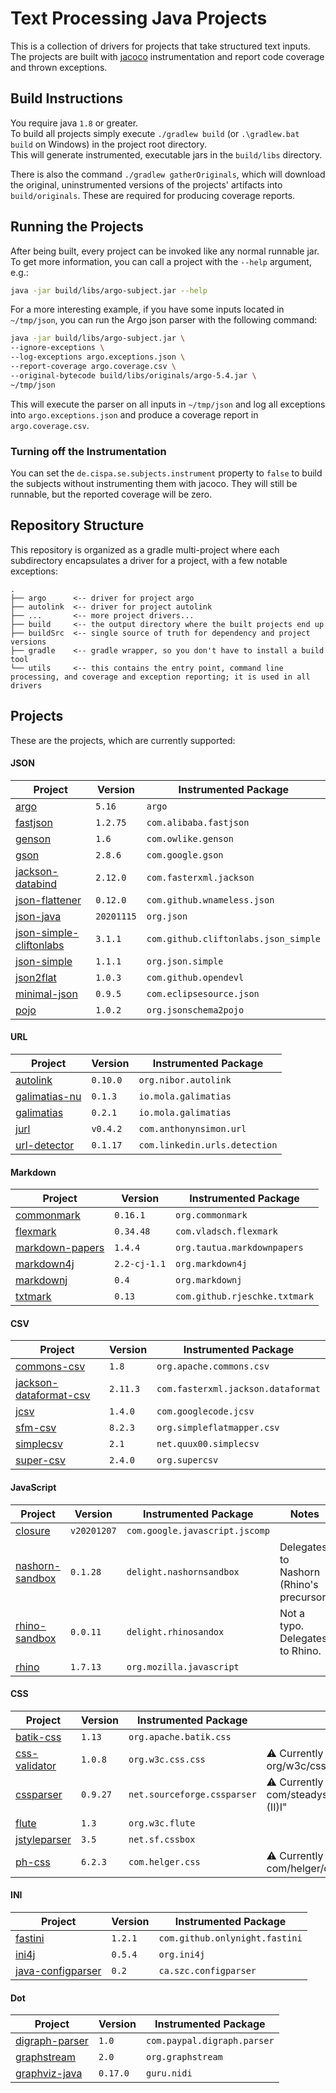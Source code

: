 # Text Processing Java Projects

This is a collection of drivers for projects that take structured text inputs.  
The projects are built with [jacoco](https://www.eclemma.org/jacoco/) instrumentation and report code coverage and thrown exceptions.

## Build Instructions
You require java `1.8` or greater.  
To build all projects simply execute `./gradlew build` (or `.\gradlew.bat build` on Windows) in the project root directory.  
This will generate instrumented, executable jars in the `build/libs` directory.

There is also the command `./gradlew gatherOriginals`,
which will download the original, uninstrumented versions of the projects' artifacts into `build/originals`.
These are required for producing coverage reports.

## Running the Projects
After being built, every project can be invoked like any normal runnable jar.  
To get more information, you can call a project with the `--help` argument, e.g.:

```bash
java -jar build/libs/argo-subject.jar --help
```

For a more interesting example, if you have some inputs located in `~/tmp/json`, you can run the Argo json parser with the following command:

```bash
java -jar build/libs/argo-subject.jar \
--ignore-exceptions \
--log-exceptions argo.exceptions.json \
--report-coverage argo.coverage.csv \
--original-bytecode build/libs/originals/argo-5.4.jar \
~/tmp/json
```

This will execute the parser on all inputs in `~/tmp/json` and log all exceptions into `argo.exceptions.json` and produce a coverage report in `argo.coverage.csv`.

### Turning off the Instrumentation
You can set the `de.cispa.se.subjects.instrument` property to `false` to build the subjects without instrumenting them with jacoco.
They will still be runnable, but the reported coverage will be zero.

## Repository Structure

This repository is organized as a gradle multi-project where each subdirectory encapsulates a driver for a project, with a few notable exceptions:

```
.
├── argo      <-- driver for project argo
├── autolink  <-- driver for project autolink
├── ...       <-- more project drivers...
├── build     <-- the output directory where the built projects end up
├── buildSrc  <-- single source of truth for dependency and project versions
├── gradle    <-- gradle wrapper, so you don't have to install a build tool
└── utils     <-- this contains the entry point, command line processing, and coverage and exception reporting; it is used in all drivers
```

## Projects
These are the projects, which are currently supported:

#### JSON
Project | Version | Instrumented Package
---     | --- | ---
[argo](http://argo.sourceforge.net/) | `5.16` | `argo`
[fastjson](https://github.com/alibaba/fastjson) | `1.2.75` | `com.alibaba.fastjson`
[genson](https://owlike.github.io/genson/) | `1.6` | `com.owlike.genson`
[gson](https://github.com/google/gson) | `2.8.6` | `com.google.gson`
[jackson-databind](https://github.com/FasterXML/jackson-databind) | `2.12.0` | `com.fasterxml.jackson`
[json-flattener](https://github.com/wnameless/json-flattener) | `0.12.0` | `com.github.wnameless.json`
[json-java](https://github.com/stleary/JSON-java/) | `20201115` | `org.json`
[json-simple-cliftonlabs](https://github.com/cliftonlabs/json-simple) | `3.1.1` | `com.github.cliftonlabs.json_simple`
[json-simple](https://github.com/fangyidong/json-simple) | `1.1.1` | `org.json.simple`
[json2flat](https://github.com/opendevl/Json2Flat) | `1.0.3` | `com.github.opendevl`
[minimal-json](https://github.com/ralfstx/minimal-json) | `0.9.5` | `com.eclipsesource.json`
[pojo](https://github.com/joelittlejohn/jsonschema2pojo) | `1.0.2` | `org.jsonschema2pojo`

#### URL
Project | Version | Instrumented Package
---     | --- | ---
[autolink](https://github.com/robinst/autolink-java) | `0.10.0` | `org.nibor.autolink`
[galimatias-nu](https://github.com/validator/galimatias) | `0.1.3` | `io.mola.galimatias`
[galimatias](https://github.com/smola/galimatias) | `0.2.1` | `io.mola.galimatias`
[jurl](https://github.com/anthonynsimon/jurl) | `v0.4.2` | `com.anthonynsimon.url`
[url-detector](https://github.com/linkedin/URL-Detector) | `0.1.17` | `com.linkedin.urls.detection`

#### Markdown
Project | Version | Instrumented Package
---     | --- | ---
[commonmark](https://github.com/atlassian/commonmark-java) | `0.16.1` | `org.commonmark`
[flexmark](https://github.com/vsch/flexmark-java) | `0.34.48` | `com.vladsch.flexmark`
[markdown-papers](http://github.com/lruiz/MarkdownPapers) | `1.4.4` | `org.tautua.markdownpapers`
[markdown4j](https://github.com/jdcasey/markdown4j) | `2.2-cj-1.1` | `org.markdown4j`
[markdownj](https://github.com/myabc/markdownj) | `0.4` | `org.markdownj`
[txtmark](https://github.com/rjeschke/txtmark) | `0.13` | `com.github.rjeschke.txtmark`

#### CSV
Project | Version | Instrumented Package
---     | --- | ---
[commons-csv](https://commons.apache.org/proper/commons-csv/) | `1.8` | `org.apache.commons.csv`
[jackson-dataformat-csv](https://github.com/FasterXML/jackson-dataformats-text/tree/master/csv) | `2.11.3` | `com.fasterxml.jackson.dataformat`
[jcsv](https://code.google.com/archive/p/jcsv/) | `1.4.0` | `com.googlecode.jcsv`
[sfm-csv](https://github.com/arnaudroger/SimpleFlatMapper) | `8.2.3` | `org.simpleflatmapper.csv`
[simplecsv](https://github.com/quux00/simplecsv) | `2.1` | `net.quux00.simplecsv`
[super-csv](https://github.com/super-csv/super-csv) | `2.4.0` | `org.supercsv`

#### JavaScript
Project | Version | Instrumented Package | Notes
---     | --- | --- | ---
[closure](https://github.com/google/closure-compiler) | `v20201207` | `com.google.javascript.jscomp`
[nashorn-sandbox](https://github.com/javadelight/delight-nashorn-sandbox/) | `0.1.28` | `delight.nashornsandbox` | Delegates to Nashorn (Rhino's precursor)
[rhino-sandbox](https://github.com/javadelight/delight-rhino-sandbox/) | `0.0.11` | `delight.rhinosandox` | Not a typo. Delegates to Rhino.
[rhino](https://github.com/mozilla/rhino/) | `1.7.13` | `org.mozilla.javascript`

#### CSS
Project | Version | Instrumented Package | Notes
---     | --- | --- | ---
[batik-css](https://xmlgraphics.apache.org/batik/javadoc/org/apache/batik/css/parser/package-summary.html) |  `1.13` | `org.apache.batik.css`
[css-validator](https://github.com/w3c/css-validator) | `1.0.8` | `org.w3c.css.css` | :warning: Currently unsupported because of Jacoco Error: "Method too large: org/w3c/css/parser/analyzer/CssParserTokenManager.jjMoveNfa_0 (II)I"
[cssparser](http://cssparser.sourceforge.net/) |  `0.9.27` | `net.sourceforge.cssparser` | :warning: Currently unsupported because of Jacoco Error: "Method too large: com/steadystate/css/parser/SACParserCSS21TokenManager.jjMoveNfa_0 (II)I"
[flute](https://www.w3.org/Style/CSS/SAC/) |  `1.3` | `org.w3c.flute`
[jstyleparser](https://github.com/radkovo/jStyleParser/) |  `3.5` | `net.sf.cssbox`
[ph-css](https://github.com/phax/ph-css) | `6.2.3` |  `com.helger.css` | :warning: Currently unsupported because of Jacoco Error: "Method too large: com/helger/css/parser/ParserCSS30TokenManager.jjMoveNfa_0 (II)I"

#### INI
Project | Version | Instrumented Package
---     | --- | ---
[fastini](https://github.com/onlynight/FastIni) | `1.2.1` | `com.github.onlynight.fastini`
[ini4j](http://ini4j.sourceforge.net/) | `0.5.4` | `org.ini4j`
[java-configparser](https://github.com/ASzc/java-configparser) | `0.2` | `ca.szc.configparser`

#### Dot
Project | Version | Instrumented Package
---     | --- | ---
[digraph-parser](https://github.com/paypal/digraph-parser/) | `1.0` | `com.paypal.digraph.parser`
[graphstream](http://graphstream-project.org/) | `2.0` | `org.graphstream`
[graphviz-java](https://github.com/nidi3/graphviz-java/) | `0.17.0` | `guru.nidi`
